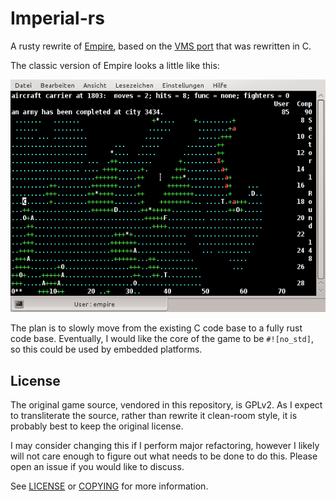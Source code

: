 # Imperial-rs

A rusty rewrite of [Empire], based on the [VMS port] that was rewritten in C.

[Empire]: https://en.wikipedia.org/wiki/Classic_Empire
[VMS port]: http://www.catb.org/esr/vms-empire/

The classic version of Empire looks a little like this:

![Classic Empire Screenshot - Copyright Chuck Simmons and Eric S. Raymond](./assets/empire-original.png)


The plan is to slowly move from the existing C code base to a fully rust code base. Eventually, I would like the core of the game to be `#![no_std]`, so this could be used by embedded platforms.


## License

The original game source, vendored in this repository, is GPLv2. As I expect to transliterate the source, rather than rewrite it clean-room style, it is probably best to keep the original license.

I may consider changing this if I perform major refactoring, however I likely will not care enough to figure out what needs to be done to do this. Please open an issue if you would like to discuss.

See [LICENSE](./LICENSE) or [COPYING](./vms-empire/COPYING) for more information.